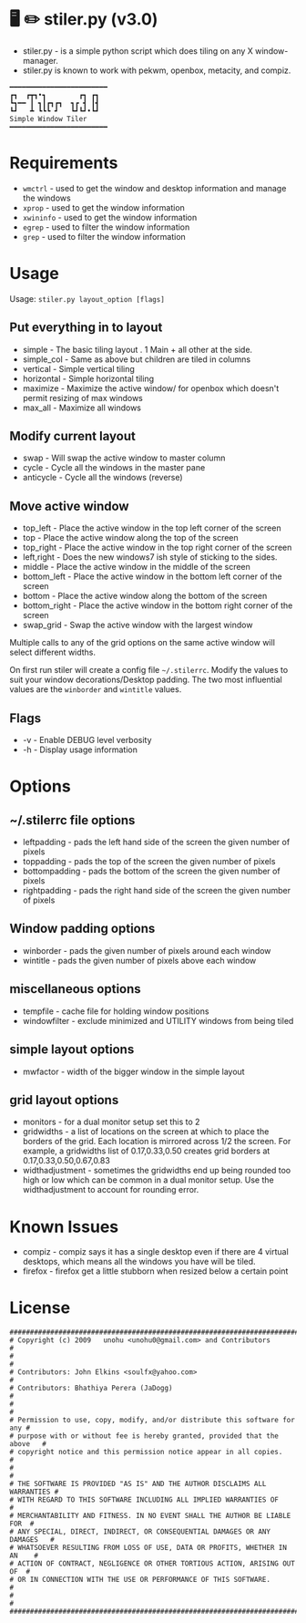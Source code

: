 # 🖥️ ✏️ stiler.py (v3.0)

* stiler.py - is a simple python script which does tiling on any X window-manager.
* stiler.py is known to work with pekwm, openbox, metacity, and compiz.

```
━━━━━━━━━━━━━━━━━━━━━━━━
┏┓  ┏┳┓•┓        ┏┓ ┏┓
┗┓━━ ┃ ┓┃┏┓┏┓  ┓┏ ┫ ┃┫
┗┛   ┻ ┗┗┗ ┛   ┗┛┗┛•┗┛
Simple Window Tiler
━━━━━━━━━━━━━━━━━━━━━━━━
```

# Requirements

* `wmctrl`          - used to get the window and desktop information and manage the windows
* `xprop`           - used to get the window information
* `xwininfo`        - used to get the window information
* `egrep`           - used to filter the window information
* `grep`            - used to filter the window information

# Usage

Usage: `stiler.py layout_option [flags]`

## Put everything in to layout

* simple - The basic tiling layout . 1 Main + all other at the side.
* simple_col - Same as above but children are tiled in columns
* vertical - Simple vertical tiling
* horizontal - Simple horizontal tiling
* maximize - Maximize the active window/ for openbox which doesn't permit resizing of max windows
* max_all - Maximize all windows

## Modify current layout

* swap - Will swap the active window to master column
* cycle - Cycle all the windows in the master pane
* anticycle - Cycle all the windows (reverse)

## Move active window

* top_left - Place the active window in the top left corner of the screen
* top - Place the active window along the top of the screen
* top_right - Place the active window in the top right corner of the screen
* left,right - Does the new windows7 ish style of sticking to the sides.
* middle - Place the active window in the middle of the screen
* bottom_left - Place the active window in the bottom left corner of the screen
* bottom - Place the active window along the bottom of the screen
* bottom_right - Place the active window in the bottom right corner of the screen
* swap_grid - Swap the active window with the largest window

Multiple calls to any of the grid options on the same active window will select different widths.

On first run stiler will create a config file `~/.stilerrc`.
Modify the values to suit your window decorations/Desktop padding.
The two most influential values are the `winborder` and `wintitle` values.

## Flags

* -v - Enable DEBUG level verbosity
* -h - Display usage information

# Options

## ~/.stilerrc file options

* leftpadding - pads the left hand side of the screen the given number of pixels
* toppadding - pads the top of the screen the given number of pixels
* bottompadding - pads the bottom of the screen the given number of pixels
* rightpadding - pads the right hand side of the screen the given number of pixels

## Window padding options

* winborder - pads the given number of pixels around each window
* wintitle - pads the given number of pixels above each window

## miscellaneous options

* tempfile - cache file for holding window positions
* windowfilter - exclude minimized and UTILITY windows from being tiled

## simple layout options

* mwfactor - width of the bigger window in the simple layout

## grid layout options

* monitors - for a dual monitor setup set this to 2
* gridwidths - a list of locations on the screen at which to place the borders of the grid. Each location is mirrored
  across 1/2 the screen. For example, a gridwidths list of 0.17,0.33,0.50 creates grid borders at
  0.17,0.33,0.50,0.67,0.83
* widthadjustment - sometimes the gridwidths end up being rounded too high or low which can be common in a dual monitor
  setup. Use the widthadjustment to account for rounding error.

# Known Issues

* compiz - compiz says it has a single desktop even if there are 4 virtual desktops, which means all the windows you
  have will be tiled.
* firefox - firefox get a little stubborn when resized below a certain point

# License

    ############################################################################
    # Copyright (c) 2009   unohu <unohu0@gmail.com> and Contributors           #
    #                                                                          #
    # Contributors: John Elkins <soulfx@yahoo.com>                             #
    # Contributors: Bhathiya Perera (JaDogg)                                   #
    #                                                                          #
    # Permission to use, copy, modify, and/or distribute this software for any #
    # purpose with or without fee is hereby granted, provided that the above   #
    # copyright notice and this permission notice appear in all copies.        #
    #                                                                          #
    # THE SOFTWARE IS PROVIDED "AS IS" AND THE AUTHOR DISCLAIMS ALL WARRANTIES #
    # WITH REGARD TO THIS SOFTWARE INCLUDING ALL IMPLIED WARRANTIES OF         #
    # MERCHANTABILITY AND FITNESS. IN NO EVENT SHALL THE AUTHOR BE LIABLE FOR  #
    # ANY SPECIAL, DIRECT, INDIRECT, OR CONSEQUENTIAL DAMAGES OR ANY DAMAGES   #
    # WHATSOEVER RESULTING FROM LOSS OF USE, DATA OR PROFITS, WHETHER IN AN    #
    # ACTION OF CONTRACT, NEGLIGENCE OR OTHER TORTIOUS ACTION, ARISING OUT OF  #
    # OR IN CONNECTION WITH THE USE OR PERFORMANCE OF THIS SOFTWARE.           #
    #                                                                          #
    ############################################################################
